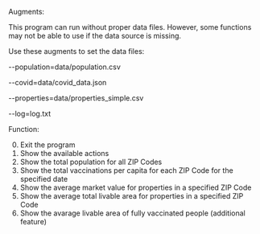 Augments:

This program can run without proper data files.
However, some functions may not be able to use if the data source is missing.

Use these augments to set the data files:

--population=data/population.csv

--covid=data/covid_data.json

--properties=data/properties_simple.csv

--log=log.txt

Function:

0. Exit the program
1. Show the available actions
2. Show the total population for all ZIP Codes
3. Show the total vaccinations per capita for each ZIP Code for the specified date
4. Show the average market value for properties in a specified ZIP Code
5. Show the average total livable area for properties in a specified ZIP Code
7. Show the avarage livable area of fully vaccinated people (additional feature)
